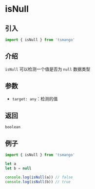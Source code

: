 # isNull

## 引入

```ts
import { isNull } from 'tsmango'
```

## 介绍

`isNull` 可以检测一个值是否为 `null` 数据类型

## 参数

- `target: any`：检测的值

## 返回

`boolean`

## 例子

```ts
import { isNull } from 'tsmango'

let a
let b = null

console.log(isNull(a)) // false
console.log(isNull(b)) // true
```
